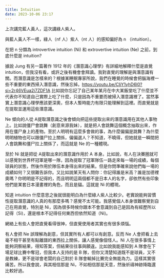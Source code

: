 ```yaml
---
title: Intuition
date: 2023-10-06 23:17
---
```

上次講完藍人黃人，這次講綠人紫人。

與藍人黃人不一樣，綠人（nf 人）紫人（nt 人）的感知偏好為 n （intuition）。

在把 n 分類為 introvertive intuition (Ni) 和 extrovertive intuition (Ne) 之前，到底什麼是 intuition? 

據說 Jung 有另一篇著作 1912 年的《潛意識心理學》有詳細地解釋什麼是直覺 intuition，但我沒有看，或許之後有機會會拜讀。我對直覺的理解是與潛意識有關。而潛意識是怎樣來的？根據某睡眠專家所說，我們在睡覺的時候會把腦海裡一些不重要的東西掃入潛意識，然後忘掉。https://youtu.be/CIjY1yhD6l0?si=2r46VEua2i7ZDF1A
比如說你忘記了自己某年某月在中大某飯堂吃了什麼並不代表你不知道自己實際上吃了什麼，只是因為不重要而被掃入潛意識裡了。當然事實上潛意識心理學應該更深奧，但本人暫時能力有限只能理解到這裡。而直覺就是在提取並運用這些潛意識。

Ne 傾向的人從 A提取潛意識之後會傾向把這些提取出來的潛意識用在其他人事物上。比如說僵尸會跳舞（創意來源我妹），就是把人會跳舞這個概念抽取出來，作用在僵尸身上的產物。至於人明明有這麼多會做的事，為什麼偏偏是跳舞？為什麼明明植物也可以跟僵尸拉上關係，偏偏選人？不知道，不曉得，但她就是一瞬間把人會跳舞和僵尸拉上關係了，而這就是 Ne 的一種體現。

至於 Ni 就是把從 A提取出來的潛意識作用於 A 本身。比如說，有人在決賽圈就可以感覺到世界杯冠軍是哪一隊，因為提取了冠軍隊伍一路走來每一場的成績，每個球員的狀態，然後作用於隊伍本身得出來的結果。但是你問準確來說他們每一場的成績如何？又很難告訴你。又比如說某天有人問你：你記得誰是米高？誰是加德裡奧嗎？你明明是不記得的，而且明明這兩個都不是日本人的名字，卻依然有些印象他們是某套日本漫畫裡的角色，而且是貓。這就是 Ni 的體現。

知道 intuition 什麼意思之後就很能明白為什麼綠人紫人比較少。老實說能夠習慣性提取潛意識的人真的有那麼多嗎？感覺不太可能。我感覺個人本身很難察覺到自己在用直覺，特別是 Ni，因為很多時候你跟本不會意識到自己是因為有經歷所以記得（Si)，還是根本不記得任何東西但依然知道（Ni)。

網絡上有些人會把直覺看得很神，但直覺使用者其實也有很多煩惱。

有人會把 Ne 誤理解為創意，但其實所有人都可以有創意。反而 Ne 人會把看上去毫不相干甚至有點離譜的東西拉上關係，讓人感覺像個怪人。Ni 人在很多事情上能夠洞察結果，得知答案，但結果往往事與願違。比如說我能感知到 A 隊會在下場足球比賽中奪冠，但我本人支持的是 B 隊，但你又清楚知道既不是球員，又不是教練，更不是球會老闆的自己對於 B 隊會輸掉比賽完全無能為力。這樣其實很痛苦。所以我會說，與其相信那是 Ni，不如相信那是天意，然後祈禱神跡降臨還比較好過。

